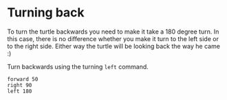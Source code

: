 # Turning back
To turn the turtle backwards you need to make it take a 180 degree turn. 
In this case, there is no difference whether you make it turn to the left side or to the right side. 
Either way the turtle will be looking back the way he came :)

Turn backwards using the turning ```left``` command.

```result
forward 50
right 90
left 180
```
